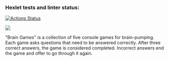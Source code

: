 ### Hexlet tests and linter status:

[![Actions Status](https://github.com/ElisabethFox/frontend-project-lvl1/workflows/hexlet-check/badge.svg)](https://github.com/ElisabethFox/frontend-project-lvl1/actions)

<a href="https://codeclimate.com/github/ElisabethFox/frontend-project-lvl1/maintainability"><img src="https://api.codeclimate.com/v1/badges/9adab8822057a74866b9/maintainability" /></a>

"Brain Games" is a collection of five console games for brain-pumping. Each game asks questions that need to be answered correctly. After three correct answers, the game is considered completed. Incorrect answers end the game and offer to go through it again.
